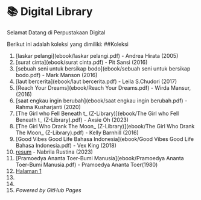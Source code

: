 # 📚 Digital Library

Selamat Datang di Perpustakaan Digital

Berikut ini adalah koleksi yang dimiliki:
##Koleksi

1. [laskar pelangi](ebook/laskar pelangi.pdf) - Andrea Hirata (2005)
2. [surat cinta](ebook/surat cinta.pdf) - Pit Sansi (2016)
3. [sebuah seni untuk bersikap bodo](ebook/sebuah seni untuk bersikap bodo.pdf) - Mark Manson (2016)
4. [laut bercerita](ebook/laut bercerita.pdf) - Leila S.Chudori (2017)
5. [Reach Your Dreams](ebook/Reach Your Dreams.pdf) - Wirda Mansur, (2016)
6. [saat engkau ingin berubah](ebook/saat engkau ingin berubah.pdf) - Rahma Kusharjanti (2020)
7. [The Girl who Fell Beneath t_ (Z-Library)](ebook/The Girl who Fell Beneath t_ (Z-Library).pdf) - Axsie Oh (2023)
8. [The Girl Who Drank The Moon_ (Z-Library)](ebook/The Girl Who Drank The Moon_ (Z-Library).pdf) - Kelly Barnhill (2016)
9. [Good Vibes Good Life Bahasa Indonesia](ebook/Good Vibes Good Life Bahasa Indonesia.pdf) - Vex King (2018)
10. [resum](ebook/resum.pdf) - Nabrila Rustina (2023)
11. [Pramoedya Ananta Toer-Bumi Manusia](ebook/Pramoedya Ananta Toer-Bumi Manusia.pdf) - Pramoedya Ananta Toer(1980)
12. <a href="webti/halaman1.html"> Halaman 1 </a>
13.
14.
15. *Powered by GitHub Pages*
